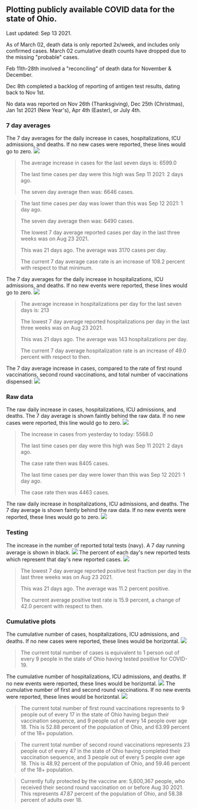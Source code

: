 ## Plotting publicly available COVID data for the state of Ohio. 

Last updated: Sep 13 2021. 

As of March 02, death data is only reported 2x/week, and includes only confirmed cases. March 02 cumulative death counts have dropped due to the missing "probable" cases.

Feb 11th-28th involved a "reconciling" of death data for November & December.

Dec 8th completed a backlog of reporting of antigen test results, dating back to Nov 1st.

No data was reported on Nov 26th (Thanksgiving), Dec 25th (Christmas), Jan 1st 2021 (New Year's), Apr 4th (Easter), or July 4th.
### 7 day averages
The 7 day averages for the daily increase in cases, hospitalizations, ICU admissions, and deaths. If no new cases were reported, these lines would go to zero.
![](7dayaverage_cases.png)

>The average increase in cases for the last seven days is: 6599.0
>
>The last time cases per day were this high was Sep 11 2021: 2 days ago.
>
>The seven day average then was: 6646 cases.

>
>The last time cases per day was lower than this was Sep 12 2021: 1 day ago.
>
>The seven day average then was: 6490 cases.
>
>The lowest 7 day average reported cases per day in the last three weeks was on Aug 23 2021.
>
>This was 21 days ago. The average was 3170 cases per day.
>
>The current 7 day average case rate is an increase of 108.2 percent with respect to that minimum.

The 7 day averages for the daily increase in hospitalizations, ICU admissions, and deaths. If no new events were reported, these lines would go to zero.
![](7dayaverage_hospital.png)

>The average increase in hospitalizations per day for the last seven days is: 213
>
>The lowest 7 day average reported hospitalizations per day in the last three weeks was on Aug 23 2021.
>
>This was 21 days ago. The average was 143 hospitalizations per day.
>
>The current 7 day average hospitalization rate is an increase of 49.0 percent with respect to then.

The 7 day average increase in cases, compared to the rate of first round vaccinations, second round vaccinations, and total number of vaccinations dispensed:
![](DailyVaccinationsCases.png)

### Raw data
The raw daily increase in cases, hospitalizations, ICU admissions, and deaths. The 7 day average is shown faintly behind the raw data. If no new cases were reported, this line would go to zero.
![](DailyCases.png)

>The increase in cases from yesterday to today: 5568.0 
>
>The last time cases per day were this high was Sep 11 2021: 2 days ago. 
>
>The case rate then was 8405 cases.
>
>The last time cases per day were lower than this was Sep 12 2021: 1 day ago. 
>
>The case rate then was 4463 cases.

The raw daily increase in hospitalizations, ICU admissions, and deaths. The 7 day average is shown faintly behind the raw data. If no new events were reported, these lines would go to zero.
![](DailyHospitalizations.png)

### Testing

The increase in the number of reported total tests (navy). A 7 day running average is shown in black.
![](DailyTests.png)
The percent of each day's new reported tests which represent that day's new reported cases.
![](percentpositive_tests.png)

>The lowest 7 day average reported positive test fraction per day in the last three weeks was on Aug 23 2021.
>
>This was 21 days ago. The average was 11.2 percent positive. 
>
>The current average positive test rate is 15.9 percent, a change of 42.0 percent with respect to then. 

### Cumulative plots
The cumulative number of cases, hospitalizations, ICU admissions, and deaths. If no new cases were reported, these lines would be horizontal.
![](Cases.png)

>The current total number of cases is equivalent to 1 person out of every 9 people in the state of Ohio having tested positive for COVID-19.

The cumulative number of hospitalizations, ICU admissions, and deaths. If no new events were reported, these lines would be horizontal.
![](Hospitalizations.png)
The cumulative number of first and second round vaccinations. If no new events were reported, these lines would be horizontal.
![](Vaccinations.png)

>The current total number of first round vaccinations represents to 9 people out of every 17 in the state of Ohio having begun their vaccination sequence, and 9 people out of every 14 people over age 18.
 >This is 52.88 percent of the population of Ohio, and 63.99 percent of the 18+ population.

>The current total number of second round vaccinations represents 23 people out of every 47 in the state of Ohio having completed their vaccination sequence, and 3 people out of every 5 people over age 18. 
>This is 48.92 percent of the population of Ohio, and 59.46 percent of the 18+ population.

>Currently fully protected by the vaccine are: 5,600,367 people, who received their second round vaccination on or before Aug 30 2021.
>This represents 47.87 percent of the population of Ohio, and 58.38 percent of adults over 18.

